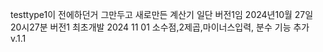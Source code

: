 testtype1이 전에하던거 그만두고 새로만든 계산기 
일단 버전1임 
2024년10월 27일 20시27분 버전1 최초개발 
2024 11 01 소수점,2제곱,마이너스입력, 분수 기능 추가 v.1.1
